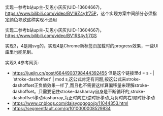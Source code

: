 实现一参考b站up主-艾恩小灰灰(UID-13604667)，<https://www.bilibili.com/video/BV19Z4y1f75P>，这个实现方案中间部分必须指定颜色导致这种实现不通用

实现二参考b站up主-艾恩小灰灰(UID-13604667)，<https://www.bilibili.com/video/BV1RS4y1j7GS>

实现3，4是用svg的，实现4是Chrome新标签页加载时的progress效果，一些UI库里也能见到。

实现3,4参考网页:
* <https://juejin.cn/post/6844903798444392455>
但是这个链接里d = s - | 'stroke-dashoffset' | mod s,这公式肯定有问题,按这公式来stroke-dashoffset正负值效果一样了,而且也不需要这样算偏移量来理解stroke-dashoffset。只需要记住stroke-dasharray自身是不断循环的,stroke-dashoffset移动dasharray,为正时向左/逆时针移动,为负时向右/顺时针移动
* <https://www.cnblogs.com/daisygogogo/p/11044353.html>
* <https://segmentfault.com/q/1010000008529834>